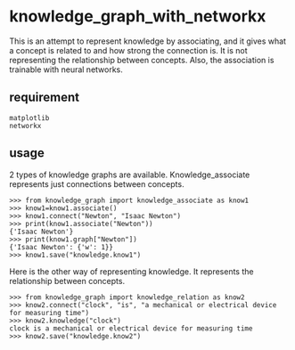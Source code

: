 # knowledge_graph_with_networkx
This is an attempt to represent knowledge by associating, and it gives what a concept is related to and how strong the connection is. It is not representing the relationship between concepts. Also, the association is trainable with neural networks.

## requirement
```
matplotlib
networkx
```

## usage
2 types of knowledge graphs are available. Knowledge_associate represents just connections between concepts.
```
>>> from knowledge_graph import knowledge_associate as know1
>>> know1=know1.associate()
>>> know1.connect("Newton", "Isaac Newton")
>>> print(know1.associate("Newton"))
{'Isaac Newton'}
>>> print(know1.graph["Newton"])
{'Isaac Newton': {'w': 1}}
>>> know1.save("knowledge.know1")
```
Here is the other way of representing knowledge. It represents the relationship between concepts.
```
>>> from knowledge_graph import knowledge_relation as know2
>>> know2.connect("clock", "is", "a mechanical or electrical device for measuring time")
>>> know2.knowledge("clock")
clock is a mechanical or electrical device for measuring time
>>> know2.save("knowledge.know2")
```
